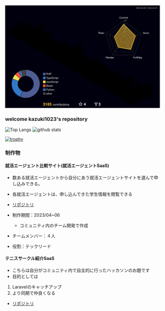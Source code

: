 ![](./profile-3d-contrib/profile-night-rainbow.svg)


### welcome kazuki1023's repository
<p align="left"> 
  <img alt="Top Langs" height="150px" src="https://github-readme-stats.vercel.app/api/top-langs/?username=kazuki1023&layout=compact&show_icons=true&theme=onedark" />
  <img alt="github stats" height="150px" src="https://github-readme-stats.vercel.app/api?username=kazuki1023&theme=onedark&show_icons=ture" />
</p>

[![trophy](https://github-profile-trophy.vercel.app/?username=kazuki1023&theme=onedark)](https://github.com/ryo-ma/github-profile-trophy)


<!--
**kazuki1023/kazuki1023** is a ✨ _special_ ✨ repository because its `README.md` (this file) appears on your GitHub profile.

Here are some ideas to get you started:

- 🔭 I’m currently working on ...
- 🌱 I’m currently learning ...
- 👯 I’m looking to collaborate on ...
- 🤔 I’m looking for help with ...
- 💬 Ask me about ...
- 📫 How to reach me: ...
- 😄 Pronouns: ...
- ⚡ Fun fact: ...
-->


### 制作物
#### 就活エージェント比較サイト(就活エージェントSaaS)
- 数ある就活エージェントから自分にあう就活エージェントサイトを選んで申し込みできる。
- 各就活エージェントは、申し込んできた学生情報を閲覧できる
- [リポジトリ](https://github.com/posse-ap/teamdev-2023-posse1-team3C)

- 制作期間：2023/04~06
  - コミュニティ内のチーム開発で作成 
- チームメンバー：４人
- 役割：テックリード


#### テニスサークル紹介SaaS
- こちらは自分がコミュニティ内で自主的に行ったハッカソンのお題です
- 目的としては
1. Laravelのキャッチアップ
2. より同期で仲良くなる

- [リポジトリ](https://github.com/kazuki1023/miniHackathon-template)
